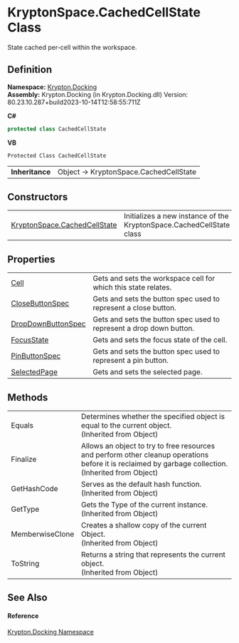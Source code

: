 # KryptonSpace.CachedCellState Class


State cached per-cell within the workspace.



## Definition
**Namespace:** <a href="98399376-cf41-9454-4b4d-4fab2ca20bc7.md">Krypton.Docking</a>  
**Assembly:** Krypton.Docking (in Krypton.Docking.dll) Version: 80.23.10.287+build2023-10-14T12:58:55:711Z

**C#**
``` C#
protected class CachedCellState
```
**VB**
``` VB
Protected Class CachedCellState
```

<table><tr><td><strong>Inheritance</strong></td><td>Object  →  KryptonSpace.CachedCellState</td></tr>
</table>



## Constructors
<table>
<tr>
<td><a href="d32f3148-c969-60c0-3888-b773983e5191.md">KryptonSpace.CachedCellState</a></td>
<td>Initializes a new instance of the KryptonSpace.CachedCellState class</td></tr>
</table>

## Properties
<table>
<tr>
<td><a href="6b535cde-bd65-f6c8-e017-642acc6f8dce.md">Cell</a></td>
<td>Gets and sets the workspace cell for which this state relates.</td></tr>
<tr>
<td><a href="bc01609f-bdd8-372b-a522-29c727c99bba.md">CloseButtonSpec</a></td>
<td>Gets and sets the button spec used to represent a close button.</td></tr>
<tr>
<td><a href="a69a1bd3-a330-721d-296f-594cf5515ee0.md">DropDownButtonSpec</a></td>
<td>Gets and sets the button spec used to represent a drop down button.</td></tr>
<tr>
<td><a href="6a0ed6db-4a6a-3227-b379-3560d2da8d91.md">FocusState</a></td>
<td>Gets and sets the focus state of the cell.</td></tr>
<tr>
<td><a href="f9884603-2559-0aad-9bb0-4657ff699399.md">PinButtonSpec</a></td>
<td>Gets and sets the button spec used to represent a pin button.</td></tr>
<tr>
<td><a href="1a04dda5-548d-c1e9-f851-1a3278b99ac3.md">SelectedPage</a></td>
<td>Gets and sets the selected page.</td></tr>
</table>

## Methods
<table>
<tr>
<td>Equals</td>
<td>Determines whether the specified object is equal to the current object.<br />(Inherited from Object)</td></tr>
<tr>
<td>Finalize</td>
<td>Allows an object to try to free resources and perform other cleanup operations before it is reclaimed by garbage collection.<br />(Inherited from Object)</td></tr>
<tr>
<td>GetHashCode</td>
<td>Serves as the default hash function.<br />(Inherited from Object)</td></tr>
<tr>
<td>GetType</td>
<td>Gets the Type of the current instance.<br />(Inherited from Object)</td></tr>
<tr>
<td>MemberwiseClone</td>
<td>Creates a shallow copy of the current Object.<br />(Inherited from Object)</td></tr>
<tr>
<td>ToString</td>
<td>Returns a string that represents the current object.<br />(Inherited from Object)</td></tr>
</table>

## See Also


#### Reference
<a href="98399376-cf41-9454-4b4d-4fab2ca20bc7.md">Krypton.Docking Namespace</a>  
